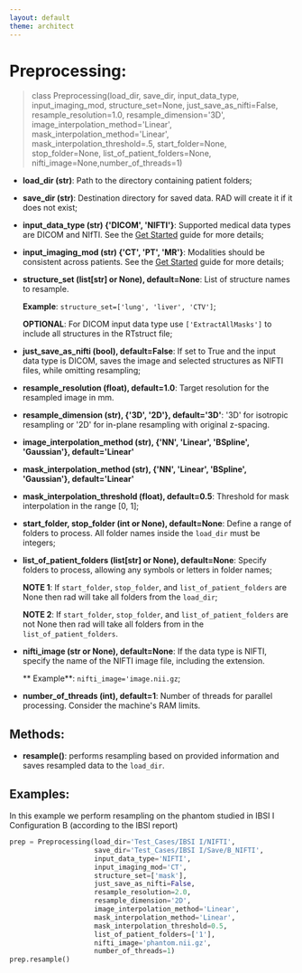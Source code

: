 ```yaml
---
layout: default
theme: architect
---
```



# Preprocessing:

> class Preprocessing(load_dir, save_dir, input_data_type, input_imaging_mod, structure_set=None,
                 just_save_as_nifti=False, resample_resolution=1.0, resample_dimension='3D',
                 image_interpolation_method='Linear',
                 mask_interpolation_method='Linear', mask_interpolation_threshold=.5,
                 start_folder=None, stop_folder=None, list_of_patient_folders=None,
                 nifti_image=None,number_of_threads=1)

* **load_dir (str)**: Path to the directory containing patient folders;
* **save_dir (str)**: Destination directory for saved data. RAD will create it if it does not exist;
* **input_data_type (str) {'DICOM', 'NIFTI'}**: Supported medical data types are DICOM and NIfTI. See the [Get Started](get_started.md) guide for more details;
* **input_imaging_mod (str) {'CT', 'PT', 'MR'}**: Modalities should be consistent across patients. See the [Get Started](get_started.md) guide for more details;
* **structure_set (list[str] or None), default=None**: List of structure names to resample.

  **Example**: `structure_set=['lung', 'liver', 'CTV']`;

  **OPTIONAL**: For DICOM input data type use `['ExtractAllMasks']` to include all structures in the RTstruct file;
  
* **just_save_as_nifti (bool), default=False**: If set to True and the input data type is DICOM, saves the image and selected structures as NIFTI files, while omitting resampling;
* **resample_resolution (float), default=1.0**: Target resolution for the resampled image in mm.
* **resample_dimension (str), {'3D', '2D'}, default='3D'**: '3D' for isotropic resampling or '2D' for in-plane resampling with original z-spacing.
* **image_interpolation_method (str), {'NN', 'Linear', 'BSpline', 'Gaussian'}, default='Linear'**
* **mask_interpolation_method (str), {'NN', 'Linear', 'BSpline', 'Gaussian'}, default='Linear'**
* **mask_interpolation_threshold (float), default=0.5**: Threshold for mask interpolation in the range [0, 1];
* **start_folder, stop_folder (int or None), default=None**: Define a range of folders to process. All folder names inside the `load_dir` must be integers;
* **list_of_patient_folders (list[str] or None), default=None**: Specify folders to process, allowing any symbols or letters in folder names;

   **NOTE 1**: If `start_folder`, `stop_folder`, and `list_of_patient_folders` are None then rad will take all folders from the `load_dir`;
  
   **NOTE 2**: If `start_folder`, `stop_folder`, and `list_of_patient_folders` are not None then rad will take all folders from in the `list_of_patient_folders`.

* **nifti_image (str or None), default=None**: If the data type is NIFTI, specify the name of the NIFTI image file, including the extension.
  
  ** Example**: `nifti_image='image.nii.gz`;

* **number_of_threads (int), default=1**: Number of threads for parallel processing. Consider the machine's RAM limits.



## Methods:

* **resample()**: performs resampling based on provided information and saves resampled data to the `load_dir`.


## Examples:

In this example we perform resampling on the phantom studied in IBSI I Configuration B (according to the IBSI report)

```python
prep = Preprocessing(load_dir='Test_Cases/IBSI I/NIFTI',
                     save_dir='Test_Cases/IBSI I/Save/B_NIFTI',
                     input_data_type='NIFTI',
                     input_imaging_mod='CT',
                     structure_set=['mask'],
                     just_save_as_nifti=False,
                     resample_resolution=2.0,
                     resample_dimension='2D',
                     image_interpolation_method='Linear',
                     mask_interpolation_method='Linear',
                     mask_interpolation_threshold=0.5,
                     list_of_patient_folders=['1'],
                     nifti_image='phantom.nii.gz',
                     number_of_threads=1)
prep.resample()
```
